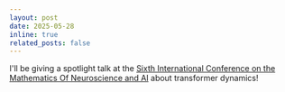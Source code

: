 ```yaml
---
layout: post
date: 2025-05-28
inline: true
related_posts: false
---
```


I'll be giving a spotlight talk at the [Sixth International Conference on the
Mathematics Of Neuroscience and AI](https://www.neuromonster.org/) about transformer dynamics!